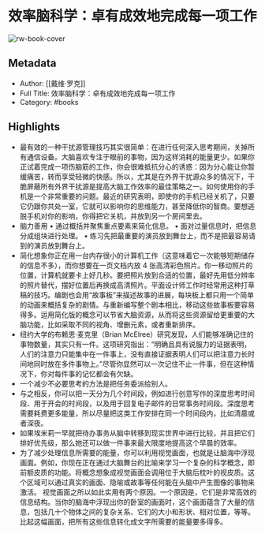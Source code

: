 # 效率脑科学：卓有成效地完成每一项工作

![rw-book-cover](https://weread-1258476243.file.myqcloud.com/weread/cover/61/YueWen_42568673/s_YueWen_42568673.jpg)

## Metadata
- Author: [[戴维·罗克]]
- Full Title: 效率脑科学：卓有成效地完成每一项工作
- Category: #books

## Highlights
- 最有效的一种干扰源管理技巧其实很简单：在进行任何深入思考期间，关掉所有通信设备。大脑喜欢专注于眼前的事物，因为这样消耗的能量更少。如果你正试着完成一项伤脑筋的工作，你会很难抵抗分心的诱惑：因为分心能让你暂缓痛苦，转而享受轻微的快感。所以，尤其是在外界干扰源众多的情况下，干脆屏蔽所有外界干扰源是提高大脑工作效率的最佳策略之一。如何使用你的手机是一个非常重要的问题。最近的研究表明，即使你的手机已经关机了，只要它仍跟你共处一室，它就可以影响你的思维能力，甚至降低你的智商。要想逃脱手机对你的影响，你得把它关机，并放到另一个房间里去。
- 脑力善用
  • 通过概括并聚焦重点要素来简化信息。
  • 面对过量信息时，把信息分成组块进行处理。
  • 练习先把最重要的演员放到舞台上，而不是把最容易请到的演员放到舞台上。
- 简化想象你正在用一台内存很小的计算机工作（这意味着它一次能够短期储存的信息不多），而你想要在一页文档内放 4 张高清彩色照片。你一移动照片的位置，计算机就要卡上好几秒。要把照片放到合适的位置，最好先用低分辨率的照片替代，摆好位置后再换成高清照片。平面设计师工作时经常用这种打草稿的技巧。编剧也会用“故事板”来描述故事的进展，每块板上都只用一个简单的动画来概括复杂的剧情。与重新编写整个剧本相比，移动这些故事板要容易得多。运用简化版的概念可以节省大脑资源，从而将这些资源留给更重要的大脑功能，比如采取不同的视角、增删元素，或者重新排序。
- 纽约大学的布赖恩·麦克里（Brian McElree）研究发现，人们能够准确记住的事物数量，其实只有一件。这项研究指出：“明确且具有说服力的证据表明，人们的注意力只能集中在一件事上，没有直接证据表明人们可以把注意力长时间地同时放在多件事物上。”尽管你显然可以一次记住不止一件事，但在这种情况下，你对每件事的记忆都会有欠缺。
- 一个减少不必要思考的方法是把任务委派给别人。
- 与之相反，你可以把一天分为几个时间段，例如进行创意写作的深度思考时间段、用于开会的时间段，以及用于回复电子邮件的日常事务时间段。深度思考需要耗费更多能量，所以尽量把这类工作安排在同一个时间段内，比如清晨或者深夜。
- 如果埃米莉一早就把待办事务从脑中转移到现实世界中进行比较，并且把它们排好优先级，那么她还可以做一件事来最大限度地提高这个早晨的效率。
- 为了减少处理信息所需要的能量，你可以利用视觉画面，也就是让脑海中浮现画面。例如，你现在正在通过大脑舞台的比喻来学习一个复杂的科学概念，即前额皮质的功能。将概念想象成视觉画面会调用位于大脑后枕叶的视皮质。这个区域可以通过真实的画面、隐喻或故事等任何能在头脑中产生图像的事物来激活。
  视觉画面之所以如此实用有两个原因。一个原因是，它们是非常高效的信息结构。当你的脑海中浮现出你的卧室的画面时，这个画面蕴含了大量的信息，包括几十个物体之间的复杂关系、它们的大小和形状、相对位置，等等。比起这幅画面，把所有这些信息转化成文字所需要的能量要多得多。
